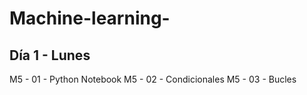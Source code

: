 # Machine-learning-
## Día 1 - Lunes
M5 - 01 - Python Notebook
M5 - 02 - Condicionales
M5 - 03 - Bucles
